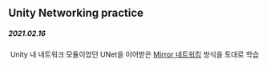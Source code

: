 ## Unity Networking practice

##### 2021.02.16

​	Unity 내 네트워크 모듈이었던 UNet을 이어받은 [Mirror 네트워킹](https://mirror-networking.com/) 방식을 토대로 학습

